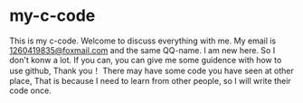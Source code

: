 # my-c-code
This is my c-code. Welcome to discuss everything with me.
My email is 1260419835@foxmail.com and the same QQ-name.
I am new here. So I don't konw a lot. If you can, you can give me some guidence with how to use github, Thank you！
There may have some code you have seen at other place, That is because I need to learn from other people, so I will write their code once.
